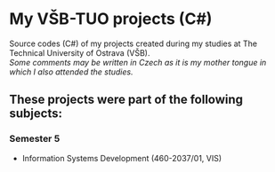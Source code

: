 # My VŠB-TUO projects (C#)
Source codes (C#) of my projects created during my studies at The Technical University of Ostrava (VŠB).\
*Some comments may be written in Czech as it is my mother tongue in which I also attended the studies.*

## These projects were part of the following subjects:
### Semester 5
- Information Systems Development (460-2037/01, VIS)
